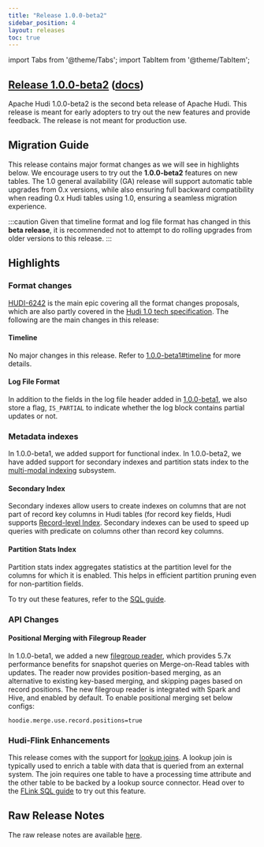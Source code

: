 ```yaml
---
title: "Release 1.0.0-beta2"
sidebar_position: 4
layout: releases
toc: true
---
```

import Tabs from '@theme/Tabs';
import TabItem from '@theme/TabItem';

## [Release 1.0.0-beta2](https://github.com/apache/hudi/releases/tag/release-1.0.0-beta2) ([docs](/docs/next/quick-start-guide))

Apache Hudi 1.0.0-beta2 is the second beta release of Apache Hudi. This release is meant for early adopters to try
out the new features and provide feedback. The release is not meant for production use.

## Migration Guide

This release contains major format changes as we will see in highlights below. We encourage users to try out the
**1.0.0-beta2** features on new tables. The 1.0 general availability (GA) release will support automatic table upgrades
from 0.x versions, while also ensuring full backward compatibility when reading 0.x Hudi tables using 1.0, ensuring a
seamless migration experience.

:::caution
Given that timeline format and log file format has changed in this **beta release**, it is recommended not to attempt to do
rolling upgrades from older versions to this release.
:::

## Highlights

### Format changes

[HUDI-6242](https://issues.apache.org/jira/browse/HUDI-6242) is the main epic covering all the format changes proposals,
which are also partly covered in the [Hudi 1.0 tech specification](/tech-specs-1point0). The following are the main
changes in this release:

#### Timeline

No major changes in this release. Refer to [1.0.0-beta1#timeline](release-1.0.0-beta1.md#timeline) for more details.

#### Log File Format

In addition to the fields in the log file header added in [1.0.0-beta1](release-1.0.0-beta1.md#log-file-format), we also
store a flag, `IS_PARTIAL` to indicate whether the log block contains partial updates or not.

### Metadata indexes

In 1.0.0-beta1, we added support for functional index. In 1.0.0-beta2, we have added support for secondary indexes and
partition stats index to the [multi-modal indexing](/blog/2022/05/17/Introducing-Multi-Modal-Index-for-the-Lakehouse-in-Apache-Hudi) subsystem.

#### Secondary Index

Secondary indexes allow users to create indexes on columns that are not part of record key columns in Hudi tables (for 
record key fields, Hudi supports [Record-level Index](/blog/2023/11/01/record-level-index). Secondary indexes can be used to speed up
queries with predicate on columns other than record key columns.

#### Partition Stats Index

Partition stats index aggregates statistics at the partition level for the columns for which it is enabled. This helps
in efficient partition pruning even for non-partition fields.

To try out these features, refer to the [SQL guide](/docs/next/sql_ddl#create-partition-stats-index).

### API Changes

#### Positional Merging with Filegroup Reader

In 1.0.0-beta1, we added a new [filegroup reader](/releases/release-1.0.0-beta1#new-filegroup-reader), which provides
5.7x performance benefits for snapshot queries on Merge-on-Read tables with updates. The reader now
provides position-based merging, as an alternative to existing key-based merging, and skipping pages based on record
positions. The new filegroup reader is integrated with Spark and Hive, and enabled by default. To enable positional
merging set below configs:

```properties
hoodie.merge.use.record.positions=true
```

### Hudi-Flink Enhancements

This release comes with the support for [lookup joins](https://nightlies.apache.org/flink/flink-docs-master/docs/dev/table/sql/queries/joins/#lookup-join).
A lookup join is typically used to enrich a table with data that is queried from an external system. The join requires
one table to have a processing time attribute and the other table to be backed by a lookup source connector. Head over 
to the [FLink SQL guide](/docs/next/sql_dml#lookup-joins) to try out this feature.

## Raw Release Notes

The raw release notes are available [here](https://issues.apache.org/jira/secure/ReleaseNote.jspa?projectId=12322822&version=12354810).
